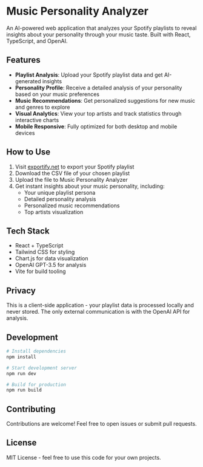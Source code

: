 # Music Personality Analyzer

An AI-powered web application that analyzes your Spotify playlists to reveal insights about your personality through your music taste. Built with React, TypeScript, and OpenAI.

## Features

- **Playlist Analysis**: Upload your Spotify playlist data and get AI-generated insights
- **Personality Profile**: Receive a detailed analysis of your personality based on your music preferences
- **Music Recommendations**: Get personalized suggestions for new music and genres to explore
- **Visual Analytics**: View your top artists and track statistics through interactive charts
- **Mobile Responsive**: Fully optimized for both desktop and mobile devices

## How to Use

1. Visit [exportify.net](https://exportify.net) to export your Spotify playlist
2. Download the CSV file of your chosen playlist
3. Upload the file to Music Personality Analyzer
4. Get instant insights about your music personality, including:
   - Your unique playlist persona
   - Detailed personality analysis
   - Personalized music recommendations
   - Top artists visualization

## Tech Stack

- React + TypeScript
- Tailwind CSS for styling
- Chart.js for data visualization
- OpenAI GPT-3.5 for analysis
- Vite for build tooling

## Privacy

This is a client-side application - your playlist data is processed locally and never stored. The only external communication is with the OpenAI API for analysis.

## Development

```bash
# Install dependencies
npm install

# Start development server
npm run dev

# Build for production
npm run build
```

## Contributing

Contributions are welcome! Feel free to open issues or submit pull requests.

## License

MIT License - feel free to use this code for your own projects.  